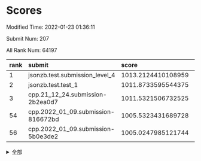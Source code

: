 # Scores

Modified Time: 2022-01-23 01:36:11

Submit Num: 207

All Rank Num: 64197

| rank |               submit               |       score        |       sigma        | pk_num |
| :--- | :--------------------------------- | :----------------- | :----------------- | :----- |
| 1    | jsonzb.test.submission_level_4     | 1013.2124410108959 | 0.8065464678100329 | 1240   |
| 2    | jsonzb.test.test_1                 | 1011.8733595544375 | 0.7793006871910793 | 1244   |
| 3    | cpp.21_12_24.submission-2b2ea0d7   | 1011.5321506732525 | 0.7666375308062087 | 1240   |
| 54   | cpp.2022_01_09.submission-816672bd | 1005.5323431689728 | 0.7191340842476636 | 1242   |
| 56   | cpp.2022_01_09.submission-5b0e3de2 | 1005.0247985121744 | 0.7196511253134783 | 1235   |


<details>
<summary>全部</summary>

| rank |                 submit                 |       score        |       sigma        | pk_num |
| :--- | :------------------------------------- | :----------------- | :----------------- | :----- |
| 1    | jsonzb.test.submission_level_4         | 1013.2124410108959 | 0.8065464678100329 | 1240   |
| 2    | jsonzb.test.test_1                     | 1011.8733595544375 | 0.7793006871910793 | 1244   |
| 3    | cpp.21_12_24.submission-2b2ea0d7       | 1011.5321506732525 | 0.7666375308062087 | 1240   |
| 4    | gobigger.level_3.submission_level_3_4  | 1011.2106098284906 | 0.7825312115450052 | 1244   |
| 5    | gobigger.level_3.submission_level_3_33 | 1010.9910904600226 | 0.7551812706185773 | 1239   |
| 6    | gobigger.level_3.submission_level_3_35 | 1010.9699732905251 | 0.7760512318799375 | 1241   |
| 7    | gobigger.level_3.submission_level_3_24 | 1010.9533273319387 | 0.7711037307418773 | 1240   |
| 8    | gobigger.level_3.submission_level_3_46 | 1010.892547388384  | 0.7501328519605135 | 1241   |
| 9    | gobigger.level_3.submission_level_3_26 | 1010.8887260694991 | 0.7742665031188415 | 1238   |
| 10   | gobigger.level_3.submission_level_3_8  | 1010.7859899109119 | 0.7559735348168045 | 1242   |
| 11   | gobigger.level_3.submission_level_3_23 | 1010.7735090468806 | 0.7737353842055398 | 1240   |
| 12   | gobigger.level_3.submission_level_3_40 | 1010.768588760641  | 0.7856529659350815 | 1237   |
| 13   | gobigger.level_3.submission_level_3_18 | 1010.5974880322523 | 0.7577071647585211 | 1244   |
| 14   | gobigger.level_3.submission_level_3_29 | 1010.5276942023532 | 0.7811767070328031 | 1238   |
| 15   | gobigger.level_3.submission_level_3_15 | 1010.4016493446488 | 0.7740441934543206 | 1240   |
| 16   | gobigger.level_3.submission_level_3_42 | 1010.3682755390485 | 0.7775743475723569 | 1243   |
| 17   | gobigger.level_3.submission_level_3_43 | 1010.3543516679644 | 0.769769778525524  | 1240   |
| 18   | gobigger.level_3.submission_level_3_45 | 1010.3129308604906 | 0.7720494485676194 | 1244   |
| 19   | gobigger.level_3.submission_level_3_1  | 1010.2998734187012 | 0.7405744949546605 | 1240   |
| 20   | gobigger.level_3.submission_level_3_22 | 1010.2456279934007 | 0.7639836223791221 | 1239   |
| 21   | gobigger.level_3.submission_level_3_34 | 1010.2415276443876 | 0.7616020919590134 | 1243   |
| 22   | gobigger.level_3.submission_level_3_12 | 1010.2233400714985 | 0.769684272521624  | 1239   |
| 23   | gobigger.level_3.submission_level_3_9  | 1010.0094360938394 | 0.7466398637597708 | 1243   |
| 24   | gobigger.level_3.submission_level_3_36 | 1009.9971422970098 | 0.7604741803509135 | 1242   |
| 25   | gobigger.level_3.submission_level_3_5  | 1009.9591990828698 | 0.7502676573382372 | 1240   |
| 26   | gobigger.level_3.submission_level_3_2  | 1009.9260111283571 | 0.7506590602167825 | 1242   |
| 27   | gobigger.level_3.submission_level_3_0  | 1009.8393256850346 | 0.7604332218948955 | 1237   |
| 28   | gobigger.level_3.submission_level_3_21 | 1009.8313472856457 | 0.7600269437078477 | 1239   |
| 29   | gobigger.level_3.submission_level_3_49 | 1009.761780106327  | 0.7600152437885549 | 1240   |
| 30   | gobigger.level_3.submission_level_3_13 | 1009.7148536008706 | 0.7695625015468702 | 1244   |
| 31   | gobigger.level_3.submission_level_3_31 | 1009.6457770353093 | 0.7571719467233878 | 1237   |
| 32   | gobigger.level_3.submission_level_3_37 | 1009.6245680840665 | 0.7388829635940113 | 1240   |
| 33   | gobigger.level_3.submission_level_3_14 | 1009.6233908092597 | 0.7498747779057925 | 1235   |
| 34   | gobigger.level_3.submission_level_3_19 | 1009.5483760314592 | 0.7742691981200915 | 1240   |
| 35   | gobigger.level_3.submission_level_3_38 | 1009.5112644158446 | 0.7461968202704059 | 1235   |
| 36   | gobigger.level_3.submission_level_3_25 | 1009.5012244843647 | 0.7749269824166762 | 1242   |
| 37   | gobigger.level_3.submission_level_3_6  | 1009.5005337468289 | 0.773338562404504  | 1235   |
| 38   | gobigger.level_3.submission_level_3_17 | 1009.4576379824456 | 0.7361519332301577 | 1233   |
| 39   | gobigger.level_3.submission_level_3_32 | 1009.4344097738658 | 0.7457248997878431 | 1239   |
| 40   | gobigger.level_3.submission_level_3_30 | 1009.3830339528878 | 0.7328806770719234 | 1239   |
| 41   | gobigger.level_3.submission_level_3_10 | 1009.350914877327  | 0.7433941549852784 | 1245   |
| 42   | gobigger.level_3.submission_level_3_48 | 1009.1526411395073 | 0.7508457978518507 | 1236   |
| 43   | gobigger.level_3.submission_level_3_39 | 1009.1452067992984 | 0.7629907937090491 | 1243   |
| 44   | gobigger.level_3.submission_level_3_28 | 1009.086020392097  | 0.7425864280549289 | 1240   |
| 45   | gobigger.level_3.submission_level_3_11 | 1009.0435748620907 | 0.7384617625529682 | 1242   |
| 46   | gobigger.level_3.submission_level_3_3  | 1008.9033356874643 | 0.7311195819585979 | 1243   |
| 47   | gobigger.level_3.submission_level_3_20 | 1008.8977684561463 | 0.7422488993872265 | 1241   |
| 48   | gobigger.level_3.submission_level_3_44 | 1008.6621307702142 | 0.7369527462076829 | 1240   |
| 49   | gobigger.level_3.submission_level_3_41 | 1008.5690075546098 | 0.73461981188757   | 1240   |
| 50   | gobigger.level_3.submission_level_3_27 | 1008.4591198352744 | 0.7442488786845942 | 1238   |
| 51   | gobigger.level_3.submission_level_3_16 | 1008.2481314104539 | 0.7436078253187399 | 1238   |
| 52   | gobigger.level_3.submission_level_3_47 | 1008.2443155260132 | 0.741802502814787  | 1242   |
| 53   | gobigger.level_3.submission_level_3_7  | 1007.9582714714519 | 0.7499111219316117 | 1236   |
| 54   | cpp.2022_01_09.submission-816672bd     | 1005.5323431689728 | 0.7191340842476636 | 1242   |
| 55   | gobigger.level_1.submission_level_1_23 | 1005.1627152327761 | 0.7202943829633702 | 1243   |
| 56   | cpp.2022_01_09.submission-5b0e3de2     | 1005.0247985121744 | 0.7196511253134783 | 1235   |
| 57   | gobigger.level_1.submission_level_1_43 | 1004.9483757363022 | 0.7160938910978724 | 1242   |
| 58   | gobigger.level_1.submission_level_1_5  | 1004.7854219939096 | 0.7322227046633737 | 1240   |
| 59   | gobigger.level_1.submission_level_1_3  | 1004.6631409643508 | 0.7144241453977971 | 1241   |
| 60   | gobigger.level_1.submission_level_1_24 | 1004.3590094941704 | 0.7287813061727455 | 1241   |
| 61   | gobigger.level_1.submission_level_1_12 | 1004.1368154266623 | 0.7172040787924623 | 1247   |
| 62   | gobigger.level_1.submission_level_1_26 | 1003.9554594038029 | 0.7277531120737011 | 1238   |
| 63   | gobigger.level_1.submission_level_1_9  | 1003.931196450447  | 0.7024116632356043 | 1239   |
| 64   | gobigger.level_1.submission_level_1_17 | 1003.8887761238418 | 0.7118096155942192 | 1240   |
| 65   | gobigger.level_1.submission_level_1_25 | 1003.848080500647  | 0.7260216371101862 | 1241   |
| 66   | gobigger.level_1.submission_level_1_39 | 1003.8431860544043 | 0.7221426824563132 | 1242   |
| 67   | gobigger.level_1.submission_level_1_46 | 1003.8319233692255 | 0.7156992245083816 | 1240   |
| 68   | gobigger.level_1.submission_level_1_45 | 1003.8185313844454 | 0.710595360528314  | 1237   |
| 69   | gobigger.level_1.submission_level_1_2  | 1003.6306830322042 | 0.717609885507879  | 1247   |
| 70   | gobigger.level_1.submission_level_1_35 | 1003.6234208696866 | 0.7098884362951652 | 1242   |
| 71   | gobigger.level_1.submission_level_1_28 | 1003.6233229988766 | 0.7155494437644443 | 1242   |
| 72   | gobigger.level_1.submission_level_1_36 | 1003.6051193844686 | 0.7067518947660323 | 1240   |
| 73   | gobigger.level_1.submission_level_1_20 | 1003.5638832948065 | 0.7036204560025165 | 1240   |
| 74   | gobigger.level_1.submission_level_1_48 | 1003.5544737734787 | 0.7151995329516075 | 1241   |
| 75   | gobigger.level_1.submission_level_1_19 | 1003.5524183582876 | 0.7160752803338739 | 1237   |
| 76   | gobigger.level_1.submission_level_1_21 | 1003.5199522937711 | 0.7209413135783783 | 1240   |
| 77   | gobigger.level_1.submission_level_1_31 | 1003.4216275042174 | 0.7035918109781609 | 1243   |
| 78   | gobigger.level_1.submission_level_1_7  | 1003.3975893573911 | 0.7057040478565051 | 1239   |
| 79   | gobigger.level_1.submission_level_1_33 | 1003.3937541659351 | 0.7221285839336846 | 1243   |
| 80   | gobigger.level_1.submission_level_1_10 | 1003.388874189682  | 0.719339936101371  | 1239   |
| 81   | gobigger.level_1.submission_level_1_1  | 1003.3501707895459 | 0.720572376554282  | 1242   |
| 82   | gobigger.level_1.submission_level_1_4  | 1003.2008495848218 | 0.7171858227007863 | 1240   |
| 83   | gobigger.level_1.submission_level_1_15 | 1003.1887566890977 | 0.7121743546390796 | 1244   |
| 84   | gobigger.level_1.submission_level_1_41 | 1003.1286462535061 | 0.7113815511777142 | 1244   |
| 85   | gobigger.level_1.submission_level_1_14 | 1003.1194269208767 | 0.7107751969787012 | 1241   |
| 86   | gobigger.level_1.submission_level_1_27 | 1003.0379359598787 | 0.7079635113117172 | 1240   |
| 87   | gobigger.level_1.submission_level_1_38 | 1003.0358486543097 | 0.7108597436210563 | 1245   |
| 88   | gobigger.level_1.submission_level_1_34 | 1003.0262471881265 | 0.7175366627023796 | 1240   |
| 89   | gobigger.level_1.submission_level_1_49 | 1003.0026194687961 | 0.7110141376283045 | 1239   |
| 90   | gobigger.level_1.submission_level_1_6  | 1002.9957485554999 | 0.7056178308544653 | 1245   |
| 91   | gobigger.level_1.submission_level_1_37 | 1002.9661129715532 | 0.7211269111018688 | 1241   |
| 92   | gobigger.level_1.submission_level_1_42 | 1002.896401778706  | 0.7050344791219807 | 1244   |
| 93   | gobigger.level_1.submission_level_1_32 | 1002.7828468407564 | 0.7099764224331873 | 1244   |
| 94   | gobigger.level_1.submission_level_1_11 | 1002.7820550401267 | 0.7155231821449958 | 1239   |
| 95   | gobigger.level_1.submission_level_1_8  | 1002.7137383658661 | 0.7129876271907012 | 1243   |
| 96   | gobigger.level_1.submission_level_1_29 | 1002.6896434681639 | 0.7152798331782217 | 1241   |
| 97   | gobigger.level_1.submission_level_1_44 | 1002.6118382165984 | 0.7251661243462086 | 1235   |
| 98   | gobigger.level_1.submission_level_1_13 | 1002.5887745246296 | 0.7204604308799084 | 1240   |
| 99   | gobigger.level_1.submission_level_1_47 | 1002.5092097622218 | 0.7163293535418592 | 1236   |
| 100  | gobigger.level_1.submission_level_1_30 | 1002.4646917714343 | 0.7057128737420082 | 1239   |
| 101  | gobigger.level_1.submission_level_1_22 | 1002.443500044092  | 0.7041281466072857 | 1241   |
| 102  | gobigger.level_1.submission_level_1_0  | 1002.3452737313938 | 0.6995020573054905 | 1244   |
| 103  | gobigger.level_1.submission_level_1_40 | 1002.1946615540235 | 0.7157067150742393 | 1243   |
| 104  | gobigger.level_1.submission_level_1_16 | 1002.092290941338  | 0.7194124869790977 | 1242   |
| 105  | gobigger.level_1.submission_level_1_18 | 1001.9068585553953 | 0.6969743763297443 | 1235   |
| 106  | gobigger.random.submission_random_16   | 997.2910939479904  | 0.721458483421997  | 1243   |
| 107  | gobigger.random.submission_random_17   | 997.2587808545655  | 0.707496487653092  | 1243   |
| 108  | gobigger.random.submission_random_35   | 997.1448383121937  | 0.7176152477106976 | 1240   |
| 109  | gobigger.random.submission_random_4    | 997.1038614334132  | 0.6968874448976495 | 1237   |
| 110  | gobigger.random.submission_random_33   | 996.9475665317135  | 0.709947288453073  | 1239   |
| 111  | gobigger.random.submission_random_37   | 996.8746986093112  | 0.7132450947161223 | 1240   |
| 112  | gobigger.random.submission_random_13   | 996.7849403991038  | 0.7188899006165878 | 1243   |
| 113  | gobigger.random.submission_random_26   | 996.5983262965882  | 0.709560506321481  | 1241   |
| 114  | gobigger.random.submission_random_5    | 996.506550701717   | 0.7112121506404919 | 1238   |
| 115  | gobigger.random.submission_random_45   | 996.44114489087    | 0.7023774455676994 | 1237   |
| 116  | gobigger.random.submission_random_31   | 996.3589515576429  | 0.7091832566525111 | 1244   |
| 117  | gobigger.random.submission_random_47   | 996.3125743169397  | 0.7023011772109216 | 1240   |
| 118  | gobigger.random.submission_random_30   | 996.269466680885   | 0.7102975008962146 | 1231   |
| 119  | gobigger.random.submission_random_3    | 996.2039233311524  | 0.7068075820220456 | 1238   |
| 120  | gobigger.random.submission_random_36   | 996.1186673976775  | 0.7099125132866998 | 1241   |
| 121  | gobigger.random.submission_random_7    | 995.9884504574593  | 0.7047130812334935 | 1241   |
| 122  | gobigger.random.submission_random_39   | 995.9815371069042  | 0.7024538414273276 | 1245   |
| 123  | gobigger.random.submission_random_25   | 995.932167475326   | 0.7078431611014949 | 1241   |
| 124  | gobigger.random.submission_random_46   | 995.9105651691359  | 0.7043279242728647 | 1239   |
| 125  | gobigger.random.submission_random_12   | 995.903755470663   | 0.7034759726990354 | 1235   |
| 126  | gobigger.random.submission_random_29   | 995.8671597209526  | 0.7136578350408956 | 1239   |
| 127  | gobigger.random.submission_random_44   | 995.8406871571735  | 0.7039688353020759 | 1242   |
| 128  | gobigger.random.submission_random_19   | 995.8044749111102  | 0.7054790078420073 | 1239   |
| 129  | gobigger.random.submission_random_32   | 995.7337936033764  | 0.7271158530841773 | 1239   |
| 130  | gobigger.random.submission_random_42   | 995.7239995985319  | 0.7128527043693713 | 1239   |
| 131  | gobigger.random.submission_random_21   | 995.6701216559127  | 0.7091439411831671 | 1244   |
| 132  | gobigger.random.submission_random_20   | 995.6628962111183  | 0.7094830791390377 | 1236   |
| 133  | gobigger.random.submission_random_14   | 995.6340949509773  | 0.7299079720004673 | 1248   |
| 134  | gobigger.random.submission_random_23   | 995.6129469344437  | 0.7223035275746086 | 1234   |
| 135  | gobigger.random.submission_random_34   | 995.5377856648046  | 0.7202878843625452 | 1238   |
| 136  | gobigger.random.submission_random_15   | 995.502298475796   | 0.7273213210616825 | 1239   |
| 137  | gobigger.random.submission_random_40   | 995.4950608735433  | 0.709651755217692  | 1245   |
| 138  | gobigger.random.submission_random_1    | 995.4471373528743  | 0.7204904289010742 | 1238   |
| 139  | gobigger.random.submission_random_2    | 995.4324568214336  | 0.7172043964323338 | 1245   |
| 140  | gobigger.random.submission_random_41   | 995.4084426779413  | 0.704507716540093  | 1237   |
| 141  | gobigger.random.submission_random_28   | 995.3361333173311  | 0.7159053249763293 | 1243   |
| 142  | gobigger.random.submission_random_18   | 995.2576493337602  | 0.703833349907055  | 1243   |
| 143  | gobigger.random.submission_random_24   | 995.2079112358745  | 0.7114744040845298 | 1238   |
| 144  | gobigger.random.submission_random_38   | 995.2053628703225  | 0.6995693363268045 | 1241   |
| 145  | gobigger.random.submission_random_43   | 995.1876639045337  | 0.7068637080539832 | 1241   |
| 146  | gobigger.random.submission_random_11   | 995.1590187740629  | 0.7257717545450045 | 1240   |
| 147  | gobigger.random.submission_random_10   | 995.1341917216253  | 0.7199653346330995 | 1243   |
| 148  | gobigger.random.submission_random_0    | 995.1116011969694  | 0.7144567857728112 | 1243   |
| 149  | gobigger.random.submission_random_22   | 995.0714333871686  | 0.7050892609453463 | 1239   |
| 150  | gobigger.random.submission_random_27   | 995.0191134360108  | 0.7081176463742491 | 1238   |
| 151  | gobigger.random.submission_random_49   | 995.0166888899593  | 0.7106250437669925 | 1243   |
| 152  | gobigger.random.submission_random_6    | 994.7456145302735  | 0.7168932921814155 | 1245   |
| 153  | gobigger.random.submission_random_8    | 994.6264463356844  | 0.7044992649113674 | 1240   |
| 154  | gobigger.random.submission_random_48   | 994.4363593197846  | 0.720849797901931  | 1244   |
| 155  | gobigger.random.submission_random_9    | 994.3377008664266  | 0.7189093742871037 | 1235   |
| 156  | gobigger.level_2.submission_level_2_44 | 994.158402014018   | 0.7380672343627248 | 1244   |
| 157  | gobigger.level_2.submission_level_2_25 | 994.0989895945895  | 0.7281079084512531 | 1235   |
| 158  | gobigger.level_2.submission_level_2_32 | 993.858052913555   | 0.7144718382446945 | 1241   |
| 159  | gobigger.level_2.submission_level_2_26 | 993.7141816500126  | 0.7355778297411993 | 1243   |
| 160  | gobigger.level_2.submission_level_2_17 | 993.6897368545383  | 0.741002164172141  | 1244   |
| 161  | gobigger.level_2.submission_level_2_15 | 993.1172207860056  | 0.744987825747789  | 1239   |
| 162  | gobigger.level_2.submission_level_2_14 | 993.1089925081143  | 0.7295877322211465 | 1245   |
| 163  | gobigger.level_2.submission_level_2_40 | 992.9926941975351  | 0.7367273733765378 | 1237   |
| 164  | gobigger.level_2.submission_level_2_23 | 992.9536766796222  | 0.7595953095381082 | 1242   |
| 165  | gobigger.level_2.submission_level_2_2  | 992.8756542890849  | 0.7473683239120772 | 1243   |
| 166  | gobigger.level_2.submission_level_2_30 | 992.827144700859   | 0.7279495452387004 | 1242   |
| 167  | gobigger.level_2.submission_level_2_42 | 992.7736606712214  | 0.7406982141746526 | 1239   |
| 168  | gobigger.level_2.submission_level_2_6  | 992.7101149227767  | 0.7425041389467029 | 1238   |
| 169  | gobigger.level_2.submission_level_2_29 | 992.7062452281181  | 0.7358477777752964 | 1241   |
| 170  | gobigger.level_2.submission_level_2_1  | 992.6648124513285  | 0.7607809614299293 | 1234   |
| 171  | gobigger.level_2.submission_level_2_31 | 992.6503549536731  | 0.7314306467564263 | 1245   |
| 172  | gobigger.level_2.submission_level_2_45 | 992.5540331257679  | 0.7354216529770813 | 1243   |
| 173  | gobigger.level_2.submission_level_2_10 | 992.5085999594883  | 0.7286349412875253 | 1239   |
| 174  | gobigger.level_2.submission_level_2_21 | 992.4078606517276  | 0.7598289389160072 | 1236   |
| 175  | gobigger.level_2.submission_level_2_0  | 992.3529334161174  | 0.7451572267958865 | 1242   |
| 176  | gobigger.level_2.submission_level_2_7  | 992.2962165909161  | 0.7422991939967941 | 1238   |
| 177  | gobigger.level_2.submission_level_2_24 | 992.256637913644   | 0.7261567606034566 | 1244   |
| 178  | gobigger.level_2.submission_level_2_34 | 992.1186711666701  | 0.7332943534671518 | 1247   |
| 179  | gobigger.level_2.submission_level_2_20 | 992.0565769814237  | 0.7342455996594314 | 1242   |
| 180  | gobigger.level_2.submission_level_2_3  | 992.0446134117626  | 0.7332315711015317 | 1239   |
| 181  | gobigger.level_2.submission_level_2_36 | 992.0213912301281  | 0.7425018057511993 | 1236   |
| 182  | gobigger.level_2.submission_level_2_12 | 992.0171545961066  | 0.7497434249781293 | 1240   |
| 183  | gobigger.level_2.submission_level_2_8  | 991.964779201504   | 0.7654400580332146 | 1238   |
| 184  | gobigger.level_2.submission_level_2_16 | 991.9078588652545  | 0.7276011784128642 | 1245   |
| 185  | gobigger.level_2.submission_level_2_35 | 991.8749877299335  | 0.7489927443772151 | 1243   |
| 186  | gobigger.level_2.submission_level_2_18 | 991.8324003723073  | 0.7320042004386162 | 1239   |
| 187  | gobigger.level_2.submission_level_2_9  | 991.7837053212519  | 0.7302144740709827 | 1243   |
| 188  | gobigger.level_2.submission_level_2_49 | 991.7785471496732  | 0.7605540394002281 | 1241   |
| 189  | gobigger.level_2.submission_level_2_19 | 991.714467294209   | 0.7575979912906743 | 1240   |
| 190  | gobigger.level_2.submission_level_2_22 | 991.7084951908457  | 0.7582155942271044 | 1240   |
| 191  | gobigger.level_2.submission_level_2_33 | 991.6696720711295  | 0.7583935035764534 | 1241   |
| 192  | gobigger.level_2.submission_level_2_41 | 991.6649861525432  | 0.7360180656138854 | 1239   |
| 193  | gobigger.level_2.submission_level_2_47 | 991.4823200425698  | 0.7567436122070264 | 1242   |
| 194  | gobigger.level_2.submission_level_2_39 | 991.4767179733906  | 0.7704743292063054 | 1240   |
| 195  | gobigger.level_2.submission_level_2_11 | 991.4694403008008  | 0.7646085164774558 | 1246   |
| 196  | gobigger.level_2.submission_level_2_37 | 991.4402865968267  | 0.7405785990703556 | 1244   |
| 197  | gobigger.level_2.submission_level_2_38 | 991.4093602787176  | 0.7337910505711215 | 1238   |
| 198  | gobigger.level_2.submission_level_2_27 | 991.2998409596747  | 0.765140843056512  | 1244   |
| 199  | gobigger.level_2.submission_level_2_5  | 991.2150214788683  | 0.7454734145502746 | 1240   |
| 200  | gobigger.level_2.submission_level_2_46 | 990.9738007499517  | 0.7545038791837431 | 1240   |
| 201  | gobigger.level_2.submission_level_2_13 | 990.9287269560684  | 0.7460596764910931 | 1244   |
| 202  | gobigger.level_2.submission_level_2_4  | 990.6624270822608  | 0.7749723118005571 | 1237   |
| 203  | gobigger.level_2.submission_level_2_43 | 990.4581617695062  | 0.7532264933702362 | 1247   |
| 204  | gobigger.level_2.submission_level_2_48 | 990.4442123932441  | 0.7467746067021221 | 1238   |
| 205  | gobigger.level_2.submission_level_2_28 | 990.3195286660072  | 0.7635674645855614 | 1239   |
| 206  | gobigger.none.submission_none_0        | 976.3281732115876  | 1.3568337485877369 | 1239   |
| 207  | gobigger.none.submission_none_1        | 976.0351917978073  | 1.405640333330406  | 1242   |

</details>